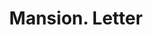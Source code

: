 ---
doi: 10.7916/D8RZ0Q40
date_other: '1890'
date_other_textual: 1890-1899
form: correspondence
genre:
- Letters (correspondence)
name:
- Mansion
object_in_context_url: https://biggert.cul.columbia.edu/items/view/ave_biggert_00900
subject_hierarchical_geographic:
- Buffalo, New York, United States
subject_name:
- Mansion
title: Mansion. Letter
sort_title: Mansion. Letter
call_number: ave_biggert_00900
coordinates:
- 42.90472222222222,-78.84944444444444
pid: ave_biggert_00900
identifiers: ave_biggert_00900
canvas_id: ldpd:396171
permalink: "/items/ave_biggert_00900/"
layout: iiif-image-page
---